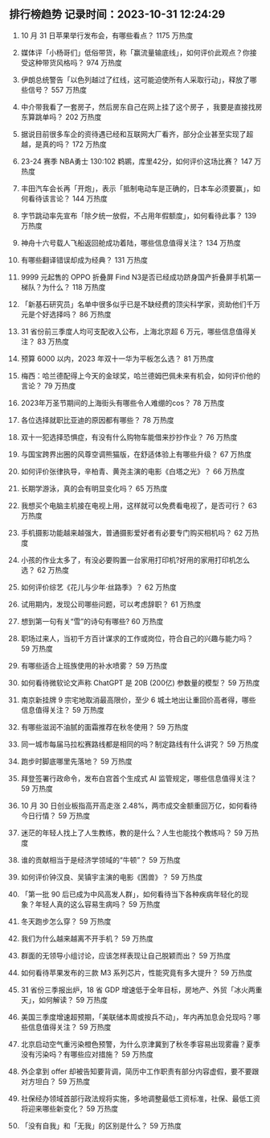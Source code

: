 
## 排行榜趋势 记录时间：2023-10-31 12:24:29
  
  1. 10 月 31 日苹果举行发布会，有哪些看点？ 1175 万热度
    
  2. 媒体评「小杨哥们」低俗带货，称「赢流量输底线」，如何评价此观点？你接受这种带货风格吗？ 974 万热度
    
  3. 伊朗总统警告「以色列越过了红线，这可能迫使所有人采取行动」，释放了哪些信号？ 557 万热度
    
  4. 中介带我看了一套房子，然后房东自己在网上挂了这个房子 ，我要是直接找房东算跳单吗？ 202 万热度
    
  5. 据说目前很多车企的资待遇已经和互联网大厂看齐，部分企业甚至实现了超越，是真的吗？ 172 万热度
    
  6. 23-24 赛季 NBA勇士 130:102 鹈鹕，库里42分，如何评价这场比赛？ 147 万热度
    
  7. 丰田汽车会长再「开炮」，表示「抵制电动车是正确的，日本车必须要赢」，如何看待该言论？ 144 万热度
    
  8. 字节跳动率先宣布「除夕统一放假，不占用年假额度」，如何看待此事？ 139 万热度
    
  9. 神舟十六号载人飞船返回舱成功着陆，哪些信息值得关注？ 134 万热度
    
  10. 有哪些翻译错误却成为经典？ 131 万热度
    
  11. 9999 元起售的 OPPO 折叠屏 Find N3是否已经成功跻⾝国产折叠屏⼿机第⼀梯队？为什么？ 118 万热度
    
  12. 「新基石研究员」名单中很多似乎已是不缺经费的顶尖科学家，资助他们千万元是个好选择吗？ 86 万热度
    
  13. 31 省份前三季度人均可支配收入公布，上海北京超 6 万元，哪些信息值得关注？ 83 万热度
    
  14. 预算 6000 以内，2023 年双十一华为平板怎么选？ 81 万热度
    
  15. 梅西：哈兰德配得上今天的金球奖，哈兰德姆巴佩未来有机会，如何评价他的言论？ 79 万热度
    
  16. 2023年万圣节期间的上海街头有哪些令人难绷的cos？ 78 万热度
    
  17. 各位选择就职比亚迪的原因都有哪些？ 78 万热度
    
  18. 双十一犯选择恐惧症，有没有什么购物车能借来抄抄作业？ 76 万热度
    
  19. 与国宝跨界出圈的风尊空调熊猫版，在舒适体验上有哪些升级？ 67 万热度
    
  20. 如何评价张律执导，辛柏青、黄尧主演的电影《白塔之光》？ 66 万热度
    
  21. 长期学游泳，真的会有明显变化吗？ 65 万热度
    
  22. 我想买个电脑主机接在电视上用，这样就可以免费看电视了，是否可行？ 63 万热度
    
  23. 手机摄影功能越来越强大，普通摄影爱好者有必要专门购买相机吗？ 62 万热度
    
  24. 小孩的作业太多了，有没必要购置一台家用打印机?好用的家用打印机怎么选？ 62 万热度
    
  25. 如何评价综艺《花儿与少年·丝路季》？ 62 万热度
    
  26. 试用期内，发现公司哪些问题，可以考虑辞职？ 61 万热度
    
  27. 想到第一句有关“雪”的诗句有哪些? 60 万热度
    
  28. 职场过来人，当初千方百计谋求的工作或岗位，符合自己的兴趣与能力吗？ 59 万热度
    
  29. 有哪些适合上班族使用的补水喷雾？ 59 万热度
    
  30. 如何看待微软论文声称 ChatGPT 是 20B (200亿) 参数量的模型？ 59 万热度
    
  31. 南京新挂牌 9 宗宅地取消最高限价，至少 6 城土地出让重回价高者得，哪些信息值得关注？ 59 万热度
    
  32. 有哪些滋润不油腻的面霜推荐在秋冬使用？ 59 万热度
    
  33. 同一城市每届马拉松赛路线都是相同的吗？制定路线有什么讲究？ 59 万热度
    
  34. 跑步时脚底哪里先落地？ 59 万热度
    
  35. 拜登签署行政命令，发布白宫首个生成式 AI 监管规定，哪些信息值得关注？ 59 万热度
    
  36. 10 月 30 日创业板指高开高走涨 2.48%，两市成交金额重回万亿，如何看待今日行情？ 59 万热度
    
  37. 迷茫的年轻人找上了人生教练，教的是什么？人生也能找个教练吗？ 59 万热度
    
  38. 谁的贡献相当于是经济学领域的“牛顿”？ 59 万热度
    
  39. 如何评价钟汉良、吴镇宇主演的电影《困兽》？ 59 万热度
    
  40. 「第一批 90 后已成为中风高发人群」，如何看待当下各种疾病年轻化的现象？年轻人真的这么容易生病吗？ 59 万热度
    
  41. 冬天跑步怎么穿？ 59 万热度
    
  42. 我们为什么越来越离不开手机？ 59 万热度
    
  43. 群面的无领导小组讨论，应该怎样表现让自己脱颖而出？ 59 万热度
    
  44. 如何看待苹果发布的三款 M3 系列芯片，性能究竟有多大提升？ 59 万热度
    
  45. 31 省份三季报出炉，18 省 GDP 增速低于全年目标，房地产、外贸「冰火两重天」，如何解读？ 59 万热度
    
  46. 美国三季度增速超预期，「美联储本周或按兵不动」，年内再加息会兑现吗？哪些信息值得关注？ 59 万热度
    
  47. 北京启动空气重污染橙色预警，为什么京津冀到了秋冬季容易出现雾霾？夏季没有污染吗？有哪些应对措施？ 59 万热度
    
  48. 外企拿到 offer 却被告知要背调，简历中工作职责有部分内容虚假，要不要跟对方坦白？ 59 万热度
    
  49. 社保经办领域首部行政法规将实施，多地调整最低工资标准，社保、最低工资将迎来哪些新变化？ 59 万热度
    
  50. 「没有自我」和「无我」的区别是什么？ 59 万热度
    